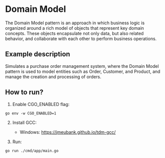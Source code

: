# Domain Model

The Domain Model pattern is an approach in which business logic is organized around a rich model of objects that represent key domain concepts. These objects encapsulate not only data, but also related behavior, and collaborate with each other to perform business operations.

## Example description

Simulates a purchase order management system, where the Domain Model pattern is used to model entities such as Order, Customer, and Product, and manage the creation and processing of orders.

## How to run?

1. Enable CGO_ENABLED flag:

```
go env -w CGO_ENABLED=1
```

2. Install GCC:

   - Windows: https://jmeubank.github.io/tdm-gcc/

3. Run:

```
go run ./cmd/app/main.go
```
